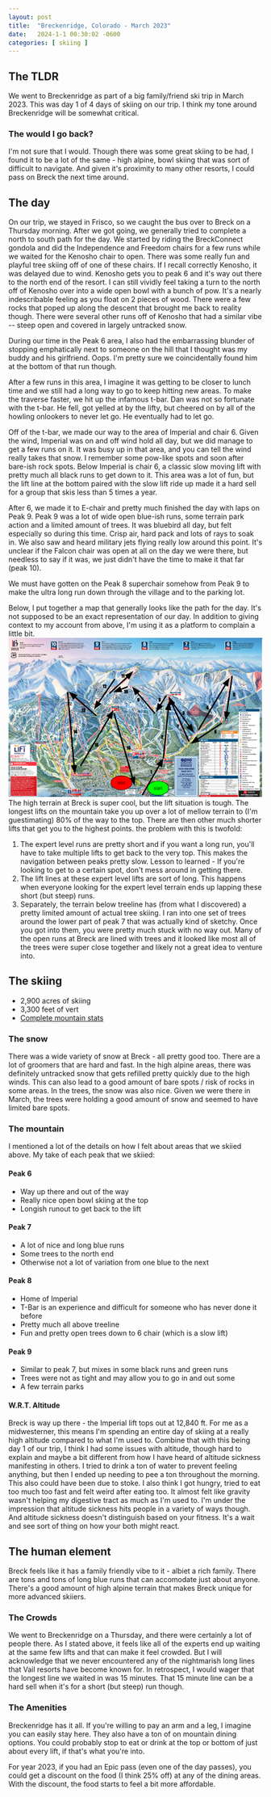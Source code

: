 ```yaml
---
layout: post
title:  "Breckenridge, Colorado - March 2023"
date:   2024-1-1 00:30:02 -0600
categories: [ skiing ]
---
```


## The TLDR
We went to Breckenridge as part of a big family/friend
ski trip in March 2023. This was day 1 of 4 days of skiing on 
our trip. I think my tone around Breckenridge will be somewhat
critical.

### The would I go back?
I'm not sure that I would. Though there was some great skiing 
to be had, I found it to be a lot of the same - high alpine,
bowl skiing that was sort of difficult to navigate. And given
it's proximity to many other resorts, I could pass on Breck
the next time around. 

## The day
On our trip, we stayed in Frisco, so we caught the bus over to Breck
on a Thursday morning. After we got going, we generally tried to 
complete a north to south path for the day. We started by riding the 
BreckConnect gondola and did the Independence and Freedom chairs
for a few runs while we waited for the Kenosho chair to open. There was
some really fun and playful tree skiing off of one of these chairs. If
I recall correctly Kenosho, it was delayed due to wind. 
Kenosho gets you to peak 6 and it's way out there to the north end of
the resort. I can still vividly feel taking a turn to the north
off of Kenosho over into a wide open bowl with a bunch of pow. 
It's a nearly indescribable feeling as you float on 2 pieces of 
wood. There were a few rocks that poped up along the descent 
that brought me back to reality though. There were several other
runs off of Kenosho that had a similar vibe -- steep open and covered
in largely untracked snow. 

During our time in the Peak 6 area, I also 
had the embarrassing blunder of stopping
emphatically next to someone on the hill that
I thought was my buddy and his girlfriend. Oops.
I'm pretty sure we coincidentally found him at
the bottom of that run though.

After a few runs in this area, I imagine it was getting to be closer 
to lunch time and we still had a long way to go to keep hitting
new areas. To make the traverse faster, we hit up the infamous t-bar.
Dan was not so fortunate with the t-bar. He fell, got yelled at by
the lifty, but cheered on by all of the howling onlookers to never
let go. He eventually had to let go. 

Off of the t-bar, we made our way to the area of Imperial and chair 6. 
Given the wind, Imperial was on and off wind hold all day, but we 
did manage to get a few runs on it. It was busy up in that area, and you
can tell the wind really takes that snow. I remember some pow-like spots 
and soon after bare-ish rock spots. Below Imperial is chair 6, a classic
slow moving lift with pretty much all black runs to get down to it. This 
area was a lot of fun, but the lift line at the bottom paired with the
slow lift ride up made it a hard sell for a group that skis less than
5 times a year. 

After 6, we made it to E-chair and pretty much finished the day with laps
on Peak 9. Peak 9 was a lot of wide open blue-ish runs, some terrain park
action and a limited amount of trees. It was bluebird all day, but felt 
especially so during this time. Crisp air, hard pack and lots of rays to 
soak in. We also saw and heard military jets flying really low around this point.
It's unclear if the Falcon chair was open at all on the day we were there, 
but needless to say if it was, we just didn't have the time to make it 
that far (peak 10). 

We must have gotten on the Peak 8 superchair somehow from Peak 9 
to make the ultra long run down through the village and to the parking lot.

Below, I put together a map that generally looks like the path for the day. 
It's not supposed to be an exact representation of our day. In addition to 
giving context to my account from above, I'm using it as a platform to complain a 
little bit. 
![Breck Day map](/assets/images/BreckMap.PNG)
The high terrain at Breck is super cool, but the lift situation is tough. 
The longest lifts on the mountain take you up over a lot of mellow terrain
to (I'm guestimating) 80% of the way to the top. There are then other much
shorter lifts that get you to the highest points. the problem with this is
twofold:
1. The expert level runs are pretty short and if you want a long run, 
you'll have to take multiple lifts to get back to the very top. This 
makes the navigation between peaks pretty slow. Lesson to learned - If 
you're looking to get to a certain spot, don't mess around in getting there.
1. The lift lines at these expert level lifts are sort of long. This happens 
when everyone looking for the expert level terrain ends up lapping these 
short (but steep) runs. 
1. Separately, the terrain below treeline has (from what I discovered) a 
pretty limited amount of actual tree skiing. I ran into one set of trees 
around the lower part of peak 7 that was actually kind of sketchy. Once
you got into them, you were pretty much stuck with no way out. Many of 
the open runs at Breck are lined with trees and it looked like most all of
the trees were super close together and likely not a great idea to venture
into.

## The skiing
- 2,900 acres of skiing  
- 3,300 feet of vert  
- [Complete mountain stats]

### The snow
There was a wide variety of snow at Breck - all pretty good too. There are a lot 
of groomers that are hard and fast. In the high alpine areas, there was definitely
untracked snow that gets refilled pretty quickly due to the high winds. This can
also lead to a good amount of bare spots / risk of rocks in some areas. In the 
trees, the snow was also nice. Given we were there in March, the trees were holding a
good amount of snow and seemed to have limited bare spots.

### The mountain
I mentioned a lot of the details on how I felt about areas that we skiied above. My
take of each peak that we skiied: 
#### Peak 6 
- Way up there and out of the way
- Really nice open bowl skiing at the top
- Longish runout to get back to the lift

#### Peak 7
- A lot of nice and long blue runs
- Some trees to the north end
- Otherwise not a lot of variation from one blue 
to the next

#### Peak 8
- Home of Imperial
- T-Bar is an experience and difficult for someone who has never done it before
- Pretty much all above treeline
- Fun and pretty open trees down to 6 chair (which is a slow lift)

#### Peak 9
- Similar to peak 7, but mixes in some black runs and green runs
- Trees were not as tight and may allow you to go in and out some
- A few terrain parks

#### W.R.T. Altitude
Breck is way up there - the Imperial lift tops out at 12,840 ft. For 
me as a midwesterner, this means I'm spending an entire day of skiing at a really high 
altitude compared to what I'm used to. Combine that with this being day 1 of our trip, I 
think I had some issues with altitude, though hard to explain and maybe a bit different 
from how I have heard of altitude
sickness manifesting in others. I tried to drink a ton of water to prevent feeling 
anything, but then I ended up needing to pee a ton throughout the morning. This also 
could have been due to stoke. I also think I got hungry, tried to eat too much too fast 
and felt weird after eating too. It almost felt like gravity wasn't helping
my digestive tract as much as I'm used to. I'm 
under the impression that altitude sickness 
hits people in a variety of ways though. And 
altitude sickness doesn't distinguish based
on your fitness. It's a wait and see sort of thing on how your both might react.

## The human element
Breck feels like it has a family friendly vibe to it - albiet a rich family. 
There are tons and tons of long blue runs that can accomodate just about anyone.
There's a good amount of high alpine terrain that makes Breck unique for more
advanced skiiers. 
 
### The Crowds
We went to Breckenridge on a Thursday, and there were certainly a lot of people there.
As I stated above, it feels like all of the experts end up waiting at the same few 
lifts and that can make it feel crowded. But I will acknowledge that we never encountered
any of the nightmarish long lines that Vail resorts have become known for. In retrospect,
I would wager that the longest line we waited in was 15 minutes. That 15 minute line can
be a hard sell when it's for a short (but steep) run though.

### The Amenities
Breckenridge has it all. If you're willing to pay an arm and a leg, I imagine you can
easily stay here. They also have a ton of on mountain dining options. You could probably
stop to eat or drink at the top or bottom of just about every lift, if that's what you're
into. 

For year 2023, if you had an Epic pass (even one of the day passes), you could get a discount on the food (I think 25% off) at any of the dining areas. With the discount,
the food starts to feel a bit more affordable. 

[Complete mountain stats]: https://www.breckenridge.com/the-mountain/about-the-mountain/mountain-info.aspx